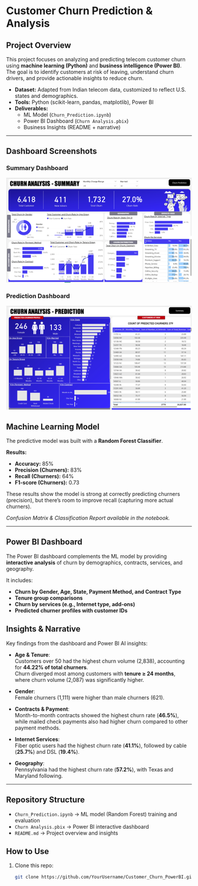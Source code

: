 # Customer Churn Prediction & Analysis

## Project Overview
This project focuses on analyzing and predicting telecom customer churn using **machine learning (Python)** and **business intelligence (Power BI)**.  
The goal is to identify customers at risk of leaving, understand churn drivers, and provide actionable insights to reduce churn.

- **Dataset:** Adapted from Indian telecom data, customized to reflect U.S. states and demographics.
- **Tools:** Python (scikit-learn, pandas, matplotlib), Power BI
- **Deliverables:** 
  - ML Model (`Churn_Prediction.ipynb`)
  - Power BI Dashboard (`Churn Analysis.pbix`)
  - Business Insights (README + narrative)

---
## Dashboard Screenshots

### Summary Dashboard
![Churn Summary](Customer_Churn_Summary.png)

### Prediction Dashboard
![Churn Prediction](Customer_Churn_Prediction.png)

## Machine Learning Model
The predictive model was built with a **Random Forest Classifier**.

**Results:**
- **Accuracy:** 85%  
- **Precision (Churners):** 83%  
- **Recall (Churners):** 64%  
- **F1-score (Churners):** 0.73  

These results show the model is strong at correctly predicting churners (precision), but there’s room to improve recall (capturing more actual churners).  

*Confusion Matrix & Classification Report available in the notebook.*

---

## Power BI Dashboard
The Power BI dashboard complements the ML model by providing **interactive analysis** of churn by demographics, contracts, services, and geography.

It includes:
- **Churn by Gender, Age, State, Payment Method, and Contract Type**
- **Tenure group comparisons**
- **Churn by services (e.g., Internet type, add-ons)**
- **Predicted churner profiles with customer IDs**



## Insights & Narrative
Key findings from the dashboard and Power BI AI insights:

- **Age & Tenure**:  
  Customers over 50 had the highest churn volume (2,838), accounting for **44.22% of total churners**.  
  Churn diverged most among customers with **tenure ≥ 24 months**, where churn volume (2,087) was significantly higher.  

- **Gender**:  
  Female churners (1,111) were higher than male churners (621).  

- **Contracts & Payment**:  
  Month-to-month contracts showed the highest churn rate (**46.5%**), while mailed check payments also had higher churn compared to other payment methods.  

- **Internet Services**:  
  Fiber optic users had the highest churn rate (**41.1%**), followed by cable (**25.7%**) and DSL (**19.4%**).  

- **Geography**:  
  Pennsylvania had the highest churn rate (**57.2%**), with Texas and Maryland following.  

---

## Repository Structure
- `Churn_Prediction.ipynb` → ML model (Random Forest) training and evaluation  
- `Churn Analysis.pbix` → Power BI interactive dashboard   
- `README.md` → Project overview and insights  


##  How to Use
1. Clone this repo:  
   ```bash
   git clone https://github.com/YourUsername/Customer_Churn_PowerBI.git
